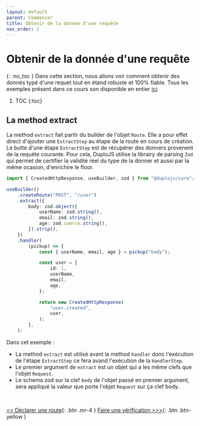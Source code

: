 ```yaml
---
layout: default
parent: Commencer
title: Obtenir de la donnée d'une requête
nav_order: 2
---
```


# Obtenir de la donnée d'une requête
{: .no_toc }
Dans cette section, nous allons voir comment obtenir des donnés typé d'une requet tout en étand robuste et 100% fiable. Tous les exemples présent dans ce cours son disponible en entier [ici](https://github.com/duplojs/examples/tree/main/get-started/getting-data-from-request).

1. TOC
{:toc}

## La method extract
La method `extract` fait partir du builder de l'objet `Route`. Elle a pour effet direct d'ajouter une `ExtractStep` au étape de la route en cours de création. Le butte d'une étape `ExtractStep` est de récupérer des donners provenent de la requéte courante. Pour cela, DuploJS utilise la librairy de parsing `Zod` qui permet de certifier la validité réel du type de la donner et aussi par la même ocasion, d'enrichire le floor.

```ts
import { CreatedHttpResponse, useBuilder, zod } from "@duplojs/core";

useBuilder()
	.createRoute("POST", "/user")
	.extract({
		body: zod.object({
			userName: zod.string(),
			email: zod.string(),
			age: zod.coerce.string(),
		}).strip(),
	})
	.handler(
		(pickup) => {
			const { userName, email, age } = pickup("body");

			const user = {
				id: 1,
				userName,
				email,
				age,
			};

			return new CreatedHttpResponse(
				"user.created",
				user,
			);
		},
	);
```

Dans cet exemple :
- La method `extract` est utilisé avant la method `handler` donc l'exécution de l'étape `ExtractStep` ce fera avand l'exécution de la `HandlerStep`.
- Le premier argument de `extract` est un objet qui a les même clefs que l'objet `Request`.
- Le schema zod sur la clef `body` de l'objet passé en premier argument, sera appliqué la valeur que porte l'objet `Request` sur ça clef body.

<br>

[\<\< Déclarer une route](../declare-route){: .btn .mr-4 }
[Faire une vérification >\>\>](../do-check){: .btn .btn-yellow } 